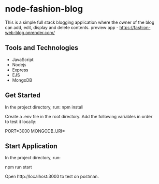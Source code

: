 # node-fashion-blog

This is a simple full stack blogging application where the owner of the blog can add, edit, display and delete contents.
preview app - https://fashion-web-blog.onrender.com/

## Tools and Technologies

- JavaScript
- Nodejs
- Express
- EJS
- MongoDB

## Get Started

In the project directory, run: npm install

Create a .env file in the root directory. Add the following variables in order to test it locally:

PORT=3000
MONGODB_URI=

## Start Application

In the project directory, run:

npm run start

Open http://localhost:3000 to test on postman.
